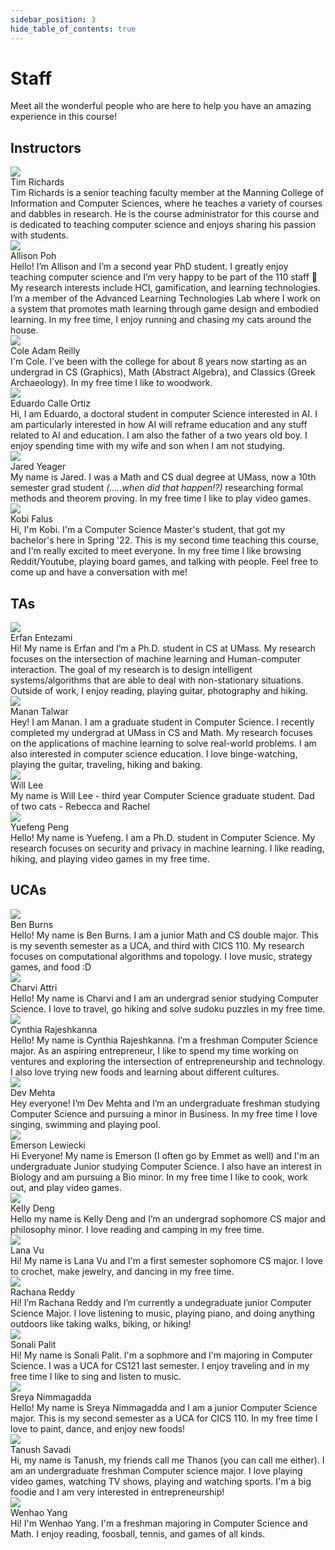 ```yaml
---
sidebar_position: 3
hide_table_of_contents: true
---
```


# Staff

Meet all the wonderful people who are here to help you have an amazing experience in this course!

## Instructors
<div class="grid-container">
    <div class="grid-item">
        <div id="person">
            <div id="img">
                <img src="https://github.com/timdrichards.png"/>
            </div>
            <div id="name">Tim Richards</div>
            <div id="bio">
                Tim Richards is a senior teaching faculty member at the Manning College of Information and Computer Sciences, where he teaches a variety of courses and dabbles in research. He is the course administrator for this course and is dedicated to teaching computer science and enjoys sharing his passion with students.
            </div>
        </div>
    </div>
    <div class="grid-item">
        <div id="person">
            <div id="img">
                <img src="/img/allison.jpg"/>
            </div>
            <div id="name">Allison Poh</div>
            <div id="bio">
            Hello! I’m Allison and I’m a second year PhD student. I greatly enjoy teaching computer science and I’m very happy to be part of the 110 staff 🙂 My research interests include HCI, gamification, and learning technologies. I’m a member of the Advanced Learning Technologies Lab where I work on a system that promotes math learning through game design and embodied learning. In my free time, I enjoy running and chasing my cats around the house.
            </div>
        </div>
    </div>
    <div class="grid-item">
        <div id="person">
            <div id="img">
                <img src="https://github.com/Colebeep.png"/>
            </div>
            <div id="name">
                Cole Adam Reilly
            </div>
            <div id="bio">
                I'm Cole. I've been with the college for about 8 years now starting as an undergrad in CS (Graphics), Math (Abstract Algebra), and Classics (Greek Archaeology). In my free time I like to woodwork.
            </div>
        </div>
    </div>
    <div class="grid-item">
        <div id="person">
            <div id="img">
                <img src="/img/eduardo.jpg"/>
            </div>
            <div id="name">Eduardo Calle Ortiz</div>
            <div id="bio">
                Hi, I am Eduardo, a doctoral student in computer Science interested in AI. I am particularly interested in how AI will reframe education and any stuff related to AI and education. I am also the father of a two years old boy. I enjoy spending time with my wife and son when I am not studying.
            </div>
        </div>
    </div> 
    <div class="grid-item">
        <div id="person">
            <div id="img">
                <img src="/img/jared.jpeg"/>
            </div>
            <div id="name">Jared Yeager</div>
            <div id="bio">
                My name is Jared. I was a Math and CS dual degree at UMass, now a 10th semester grad student <em>(.....when did that happen!?)</em> researching formal methods and theorem proving. In my free time I like to play video games. 
            </div>
        </div>
    </div> 
    <div class="grid-item">
        <div id="person">
            <div id="img">
                <img src="/img/kobi.png"/>
            </div>
            <div id="name">Kobi Falus</div>
            <div id="bio">
                Hi, I'm Kobi. I'm a Computer Science Master's student, that got my bachelor's here in Spring '22. This is my second time teaching this course, and I'm really excited to meet everyone. In my free time I like browsing Reddit/Youtube, playing board games, and talking with people. Feel free to come up and have a conversation with me!
            </div>
        </div>
    </div>  
</div>

## TAs
<div class="grid-container"> 
    <div class="grid-item">
        <div id="person">
            <div id="img">
                <img src="/img/erfan.jpg"/>
            </div>
            <div id="name">Erfan Entezami</div>
            <div id="bio">
                Hi! My name is Erfan and I’m a Ph.D. student in CS at UMass. My research focuses on the intersection of machine learning and Human-computer interaction. The goal of my research is to design intelligent systems/algorithms that are able to deal with non-stationary situations. Outside of work, I enjoy reading, playing guitar, photography and hiking.
            </div>
        </div>
    </div> 
    <div class="grid-item">
        <div id="person">
            <div id="img">
                <img src="/img/manan.png"/>
            </div>
            <div id="name">Manan Talwar</div>
            <div id="bio">
                Hey! I am Manan. I am a graduate student in Computer Science. I recently completed my undergrad at UMass in CS and Math. My research focuses on the applications of machine learning to solve real-world problems. I am also interested in computer science education. I love binge-watching, playing the guitar, traveling, hiking and baking. 
            </div>
        </div>
    </div> 
    <div class="grid-item">
        <div id="person">
            <div id="img">
                <img src="/img/will.jpg"/>
            </div>
            <div id="name">Will Lee</div>
            <div id="bio">
               My name is Will Lee - third year Computer Science graduate student. Dad of two cats - Rebecca and Rachel
            </div>
        </div>
    </div> 
    <div class="grid-item">
        <div id="person">
            <div id="img">
                <img src="/img/yuefeng.png"/>
            </div>
            <div id="name">Yuefeng Peng</div>
            <div id="bio">
                Hello! My name is Yuefeng. I am a Ph.D. student in Computer Science. My research focuses on security and privacy in machine learning. I like reading, hiking, and playing video games in my free time.
            </div>
        </div>
    </div>
</div>

## UCAs
<div class="grid-container">
    <div class="grid-item">
        <div id="person">
            <div id="img">
                <img src="/img/ben.jpg"/>
            </div>
            <div id="name">Ben Burns</div>
            <div id="bio">
                Hello! My name is Ben Burns. I am a junior Math and CS double major. This is my seventh semester as a UCA, and third with CICS 110. My research focuses on computational algorithms and topology. I love music, strategy games, and food :D
            </div>
        </div>
    </div>
    <div class="grid-item">
        <div id="person">
            <div id="img">
                <img src="/img/charvi.jpg"/>
            </div>
            <div id="name">Charvi Attri</div>
            <div id="bio">
                Hello! My name is Charvi and I am an undergrad senior studying Computer Science. I love to travel, go hiking and solve sudoku puzzles in my free time.
            </div>
        </div>
    </div>
    <div class="grid-item">
        <div id="person">
            <div id="img">
                <img src="/img/cynthia.png"/>
            </div>
            <div id="name">Cynthia Rajeshkanna</div>
            <div id="bio">
                Hello! My name is Cynthia Rajeshkanna. I’m a freshman Computer Science major. As an aspiring entrepreneur, I like to spend my time working on ventures and exploring the intersection of entrepreneurship and technology. I also love trying new foods and learning about different cultures.
            </div>
        </div>
    </div>
    <div class="grid-item">
        <div id="person">
            <div id="img">
                <img src="/img/dev.jpg"/>
            </div>
            <div id="name">Dev Mehta</div>
            <div id="bio">
                Hey everyone! I’m Dev Mehta and I’m an undergraduate freshman studying Computer Science and pursuing a minor in Business. In my free time I love singing, swimming and playing pool.
            </div>
        </div>
    </div>
    <div class="grid-item">
        <div id="person">
            <div id="img">
                <img src="/img/emerson.jpg"/>
            </div>
            <div id="name">Emerson Lewiecki</div>
            <div id="bio">
               Hi Everyone! My name is Emerson (I often go by Emmet as well) and I'm an undergraduate Junior studying Computer Science. I also have an interest in Biology and am pursuing a Bio minor. In my free time I like to cook, work out, and play video games. 
            </div>
        </div>
    </div>
    <div class="grid-item">
        <div id="person">
            <div id="img">
                <img src="/img/kelly.jpg"/>
            </div>
            <div id="name">Kelly Deng</div>
            <div id="bio">
                Hello my name is Kelly Deng and I’m an undergrad sophomore CS major and philosophy minor. I love reading and camping in my free time.
            </div>
        </div>
    </div>
    <div class="grid-item">
        <div id="person">
            <div id="img">
                <img src="/img/lana.jpg"/>
            </div>
            <div id="name">Lana	Vu</div>
            <div id="bio">
                Hi! My name is Lana Vu and I'm a first semester sophomore CS major. I love to crochet, make jewelry, and dancing in my free time.
            </div>
        </div>
    </div>
    <div class="grid-item">
        <div id="person">
            <div id="img">
                <img src="/img/rachana.jpg"/>
            </div>
            <div id="name">Rachana Reddy</div>
            <div id="bio">
                Hi! I’m Rachana Reddy and I’m currently a undegraduate junior Computer Science Major. I love listening to music, playing piano, and doing anything outdoors like taking walks, biking, or hiking!
            </div>
        </div>
    </div>
    <div class="grid-item">
        <div id="person">
            <div id="img">
                <img src="/img/sonali.jpg"/>
            </div>
            <div id="name">Sonali Palit</div>
            <div id="bio">
                Hi! My name is Sonali Palit. I'm a sophmore and I'm majoring in Computer Science. I was a UCA for CS121 last semester. I enjoy traveling and in my free time I like to sing and listen to music.
            </div>
        </div>
    </div>
    <div class="grid-item">
        <div id="person">
            <div id="img">
                <img src="/img/sreya.jpeg"/>
            </div>
            <div id="name">Sreya Nimmagadda</div>
            <div id="bio">
            Hello! My name is Sreya Nimmagadda and I am a junior Computer Science major. This is my second semester as a UCA for CICS 110. In my free time I love to paint, dance, and enjoy new foods!
            </div>
        </div>
    </div>
    <div class="grid-item">
        <div id="person">
            <div id="img">
                <img src="/img/tanush.jpg"/>
            </div>
            <div id="name">Tanush Savadi</div>
            <div id="bio">
                Hi, my name is Tanush, my friends call me Thanos (you can call me either). I am an undergraduate freshman Computer science major. I love playing video games, watching TV shows, playing and watching sports. I'm a big foodie and I am very interested in entrepreneurship!
            </div>
        </div>
    </div>
    <div class="grid-item">
        <div id="person">
            <div id="img">
                <img src="/img/wenhao.jpg"/>
            </div>
            <div id="name">Wenhao Yang</div>
            <div id="bio">
            Hi! I'm Wenhao Yang. I'm a freshman majoring in Computer Science and Math. I enjoy reading, foosball, tennis, and games of all kinds.
            </div>
        </div>
    </div>
</div>

